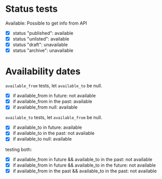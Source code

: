 
# Status tests
Available: Possible to get info from API
- [x] status "published": available
- [x] status "unlisted": available
- [x] status "draft": unavailable
- [x] status "archive": unavailable

# Availability dates

`available_from` tests, let `available_to` be null.
- [x] if available_from in future: not available
- [x] if available_from in the past: available
- [x] if available_from null: available

`available_to` tests, let `available_from` be null.
- [x] if available_to in future: available
- [x] if available_to in the past: not available
- [x] if available_to null: available

testing both:
- [x] if available_from in future && available_to in the past: not available
- [x] if available_from in future && available_to in the future: not available
- [x] if available_from in the past && available_to in the past: not available